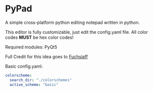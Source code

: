 # PyPad
A simple cross-platform python editing notepad written in python.

This editor is fully customizable, just edit the config.yaml file. All color codes  **MUST** be hex color codes!

Required modules: PyQt5

Full Credit for this idea goes to [Fuchsiaff](https://github.com/Fuchsiaff)

Basic config.yaml:

```yaml
colorscheme:
  search_dir: "./colorschemes"
  active_scheme: "basic"

```